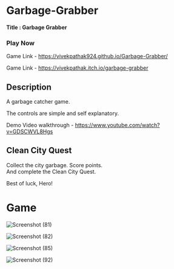 # Garbage-Grabber

**Title : Garbage Grabber**


### Play Now

Game Link - https://vivekpathak924.github.io/Garbage-Grabber/

Game Link - https://vivekpathak.itch.io/garbage-grabber


## Description

A garbage catcher game.

The controls are simple and self explanatory.

Demo Video walkthrough - https://www.youtube.com/watch?v=GDSCWVL8Hgs


## Clean City Quest
Collect the city garbage. 
Score points.  
And complete the Clean City Quest.

Best of luck, Hero!

# Game

![Screenshot (81)](https://user-images.githubusercontent.com/98808802/214043730-8fdec344-ba25-49b4-906e-49c5ce95f38f.png)


![Screenshot (82)](https://user-images.githubusercontent.com/98808802/214043794-7ae49dca-cade-447b-a69b-e55603b00085.png)


![Screenshot (85)](https://user-images.githubusercontent.com/98808802/214043863-d66ea126-b8d4-4e4b-85ab-8c3013752c21.png)


![Screenshot (92)](https://user-images.githubusercontent.com/98808802/214043873-b0c40efb-e836-402b-b175-0f44bdc24cd5.png)

